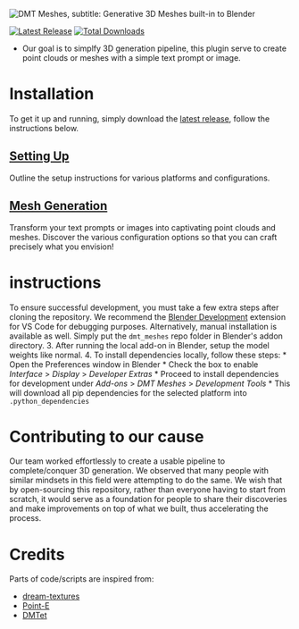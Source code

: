 ![DMT Meshes, subtitle: Generative 3D Meshes built-in to Blender](docs/assets/banner.png)

[![Latest Release](https://flat.badgen.net/github/release/Firework-Games-AI-Division/dmt-meshes)](https://github.com/Firework-Games-AI-Division/dmt-meshes/releases/latest)
[![Total Downloads](https://img.shields.io/github/downloads/Firework-Games-AI-Division/dmt-meshes/total?style=flat-square)](https://github.com/Firework-Games-AI-Division/dmt-meshes/releases/latest)

* Our goal is to simplfy 3D generation pipeline, this plugin serve to create point clouds or meshes with a simple text prompt or image.

# Installation
To get it up and running, simply download the [latest release](https://github.com/Firework-Games-AI-Division/dmt-meshes/releases/latest), follow the instructions below.

## [Setting Up](docs/SETUP.md)
Outline the setup instructions for various platforms and configurations.

## [Mesh Generation](docs/MESH_GENERATION.md)
Transform your text prompts or images into captivating point clouds and meshes. Discover the various configuration options so that you can craft precisely what you envision!

# instructions
To ensure successful development, you must take a few extra steps after cloning the repository. 
We recommend the [Blender Development](https://marketplace.visualstudio.com/items?itemName=JacquesLucke.blender-development) extension for VS Code for debugging purposes. Alternatively, manual installation is available as well. Simply put the `dmt_meshes` repo folder in Blender's addon directory.
3. After running the local add-on in Blender, setup the model weights like normal.
4. To install dependencies locally, follow these steps: 
    *  Open the Preferences window in Blender
    * Check the box to enable *Interface* > *Display* > *Developer Extras*
    * Proceed to install dependencies for development under *Add-ons* > *DMT Meshes* > *Development Tools*
    * This will download all pip dependencies for the selected platform into `.python_dependencies`

# Contributing to our cause
Our team worked effortlessly to create a usable pipeline to complete/conquer 3D generation. We observed that many people with similar mindsets in this field were attempting to do the same. We wish that by open-sourcing this repository, rather than everyone having to start from scratch, it would serve as a foundation for people to share their discoveries and make improvements on top of what we built, thus accelerating the process.

# Credits

Parts of code/scripts are inspired from:
 - [dream-textures](https://github.com/carson-katri/dream-textures/)
 - [Point-E](https://github.com/openai/point-e)
 - [DMTet](https://github.com/NVIDIAGameWorks/kaolin/)
